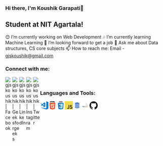 ### Hi there, I'm Koushik Garapati👋

## Student at NIT Agartala!

😊 I’m currently working on Web Development
🎶 I’m currently learning Machine Learning
👀 I’m looking forward to get a job
💬 Ask me about Data structures, CS core subjects
📫 How to reach me: Email - gjskoushik@gmail.com

### Connect with me:

[<img align="left" alt="gjskoushik | Facebook" width="22px" src="https://cdn.jsdelivr.net/npm/simple-icons@v3/icons/facebook.svg" />][facebook]
[<img align="left" alt="gjskoushik | Geeksforgeeks" width="22px" src="https://cdn.jsdelivr.net/npm/simple-icons@v3/icons/geeksforgeeks.svg" />][geeksforgeeks]
[<img align="left" alt="gjskoushik | LinkedIn" width="22px" src="https://cdn.jsdelivr.net/npm/simple-icons@v3/icons/linkedin.svg" />][linkedin]
[<img align="left" alt="gjskoushik | Instagram" width="22px" src="https://cdn.jsdelivr.net/npm/simple-icons@v3/icons/instagram.svg" />][instagram]
[<img align="left" alt="gjskoushik | Twitter" width="22px" src="https://cdn.jsdelivr.net/npm/simple-icons@v3/icons/twitter.svg" />][twitter]

<br />

### Languages and Tools:

[<img align="left" alt="Visual Studio Code" width="26px" src="https://raw.githubusercontent.com/github/explore/80688e429a7d4ef2fca1e82350fe8e3517d3494d/topics/visual-studio-code/visual-studio-code.png" />][vscode]
[<img align="left" alt="HTML5" width="26px" src="https://raw.githubusercontent.com/github/explore/80688e429a7d4ef2fca1e82350fe8e3517d3494d/topics/html/html.png" />][html5]
[<img align="left" alt="CSS3" width="26px" src="https://raw.githubusercontent.com/github/explore/80688e429a7d4ef2fca1e82350fe8e3517d3494d/topics/css/css.png" />][css3]
[<img align="left" alt="JavaScript" width="26px" src="https://raw.githubusercontent.com/github/explore/80688e429a7d4ef2fca1e82350fe8e3517d3494d/topics/javascript/javascript.png" />][js]
[<img align="left" alt="SQL" width="26px" src="https://raw.githubusercontent.com/github/explore/80688e429a7d4ef2fca1e82350fe8e3517d3494d/topics/sql/sql.png" />][sql]
[<img align="left" alt="MySQL" width="26px" src="https://raw.githubusercontent.com/github/explore/80688e429a7d4ef2fca1e82350fe8e3517d3494d/topics/mysql/mysql.png" />][mysql]
[<img align="left" alt="GitHub" width="26px" src="https://raw.githubusercontent.com/github/explore/78df643247d429f6cc873026c0622819ad797942/topics/github/github.png" />][github]

<br />
<br />



</details>

[twitter]: https://twitter.com/Koushikchowdha2
[instagram]: https://www.instagram.com/gj._.k_o_u_s_h_i_k/
[facebook]: https://www.facebook.com/profile.php?id=100006850877712
[geeksforgeeks]: https://auth.geeksforgeeks.org/user/gjskoushik/practice/
[linkedin]: https://www.linkedin.com/in/garapati-jaya-surya-koushik-772073204/
[vscode]: https://code.visualstudio.com/
[html5]: https://www.w3schools.com/html/
[css3]: https://www.w3schools.com/css/
[js]: https://www.w3schools.com/js/
[sql]: https://www.w3schools.com/sql/
[mysql]: https://www.mysql.com/
[github]: https://github.com/

